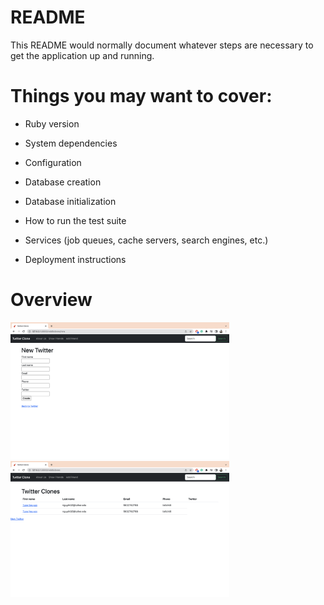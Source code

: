# README

This README would normally document whatever steps are necessary to get the
application up and running.

# Things you may want to cover:

* Ruby version

* System dependencies

* Configuration

* Database creation

* Database initialization

* How to run the test suite

* Services (job queues, cache servers, search engines, etc.)

* Deployment instructions

# Overview
<img src="app/assets/images/screen.jpg" width="350" title="hover text">
<img src="app/assets/images/screen2.jpg" width="350" title="hover text">



